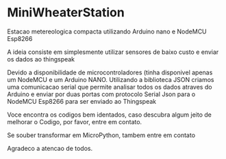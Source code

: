 # MiniWheaterStation
Estacao metereologica compacta utilizando Arduino nano e NodeMCU Esp8266

A ideia consiste em simplesmente utilizar sensores de baixo custo e enviar os dados ao thingspeak

Devido a disponibilidade de microcontroladores (tinha disponivel apenas um NodeMCU e um Arduino NANO. Utilizando a biblioteca JSON criamos uma comunicacao serial que permite analisar todos os dados atraves do Arduino e enviar por duas portas com protocolo Serial Json para o NodeMCU Esp8266 para ser enviado ao Thingspeak

Voce encontra os codigos bem identados, caso descubra algum jeito de melhorar o Codigo, por favor, entre em contato.

Se souber transformar em MicroPython, tambem entre em contato

Agradeco a atencao de todos.

